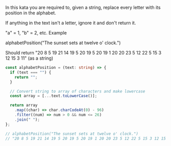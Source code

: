 In this kata you are required to, given a string, replace every letter with its position in the alphabet.

If anything in the text isn't a letter, ignore it and don't return it.

"a" = 1, "b" = 2, etc.
Example

alphabetPosition("The sunset sets at twelve o' clock.")

Should return "20 8 5 19 21 14 19 5 20 19 5 20 19 1 20 20 23 5 12 22 5 15 3 12 15 3 11" (as a string)

```typescript
const alphabetPosition = (text: string) => {
  if (text === "") {
    return "";
  }

  // Convert string to array of characters and make lowercase
  const array = [...text.toLowerCase()];

  return array
    .map((char) => char.charCodeAt(0) - 96)
    .filter((num) => num > 0 && num <= 26)
    .join(" ");
};

// alphabetPosition("The sunset sets at twelve o' clock.")
// "20 8 5 19 21 14 19 5 20 19 5 20 19 1 20 20 23 5 12 22 5 15 3 12 15 3 11"
```
